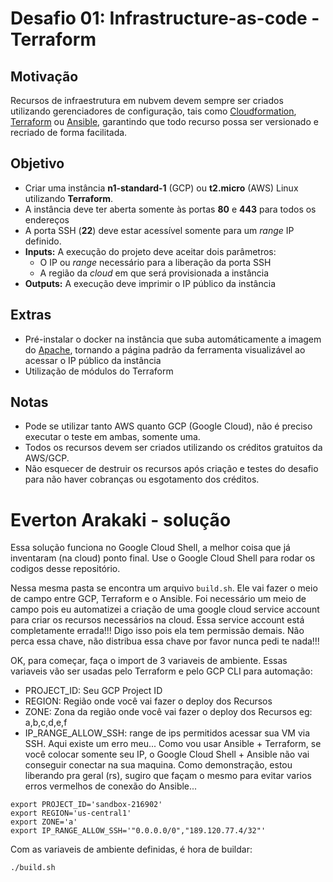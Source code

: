 # Desafio 01: Infrastructure-as-code - Terraform

## Motivação

Recursos de infraestrutura em nubvem devem sempre ser criados utilizando gerenciadores de configuração, tais como [Cloudformation](https://aws.amazon.com/cloudformation/), [Terraform](https://www.terraform.io/) ou [Ansible](https://www.ansible.com/), garantindo que todo recurso possa ser versionado e recriado de forma facilitada.

## Objetivo

- Criar uma instância **n1-standard-1** (GCP) ou **t2.micro** (AWS) Linux utilizando **Terraform**.
- A instância deve ter aberta somente às portas **80** e **443** para todos os endereços
- A porta SSH (**22**) deve estar acessível somente para um _range_ IP definido.
- **Inputs:** A execução do projeto deve aceitar dois parâmetros:
  - O IP ou _range_ necessário para a liberação da porta SSH
  - A região da _cloud_ em que será provisionada a instância
- **Outputs:** A execução deve imprimir o IP público da instância


## Extras

- Pré-instalar o docker na instância que suba automáticamente a imagem do [Apache](https://hub.docker.com/_/httpd/), tornando a página padrão da ferramenta visualizável ao acessar o IP público da instância
- Utilização de módulos do Terraform

## Notas
- Pode se utilizar tanto AWS quanto GCP (Google Cloud), não é preciso executar o teste em ambas, somente uma.
- Todos os recursos devem ser criados utilizando os créditos gratuitos da AWS/GCP.
- Não esquecer de destruir os recursos após criação e testes do desafio para não haver cobranças ou esgotamento dos créditos.

# Everton Arakaki - solução

Essa solução funciona no Google Cloud Shell, a melhor coisa que já inventaram (na cloud) ponto final. 
Use o Google Cloud Shell para rodar os codigos desse repositório.

Nessa mesma pasta se encontra um arquivo `build.sh`.
Ele vai fazer o meio de campo entre GCP, Terraform e o Ansible. Foi necessário um meio de campo pois eu automatizei a criação de uma google cloud service account para criar os recursos necessários na cloud. Essa service account está completamente errada!!! Digo isso pois ela tem permissão demais. Não perca essa chave, não distribua essa chave por favor nunca pedi te nada!!! 

OK, para começar, faça o import de 3 variaveis de ambiente. Essas variaveis vão ser usadas pelo Terraform e pelo GCP CLI para automação:

- PROJECT_ID: Seu GCP Project ID
- REGION: Região onde você vai fazer o deploy dos Recursos
- ZONE: Zona da região onde você vai fazer o deploy dos Recursos eg: a,b,c,d,e,f
- IP_RANGE_ALLOW_SSH: range de ips permitidos acessar sua VM via SSH. Aqui existe um erro meu... Como vou usar Ansible + Terraform, se você colocar somente seu IP, o Google Cloud Shell + Ansible não vai conseguir conectar na sua maquina. Como demonstração, estou liberando pra geral (rs), sugiro que façam o mesmo para evitar varios erros vermelhos de conexão do Ansible...  

```
export PROJECT_ID='sandbox-216902'
export REGION='us-central1'
export ZONE='a'
export IP_RANGE_ALLOW_SSH='"0.0.0.0/0","189.120.77.4/32"'
```

Com as variaveis de ambiente definidas, é hora de buildar:
```
./build.sh
```
